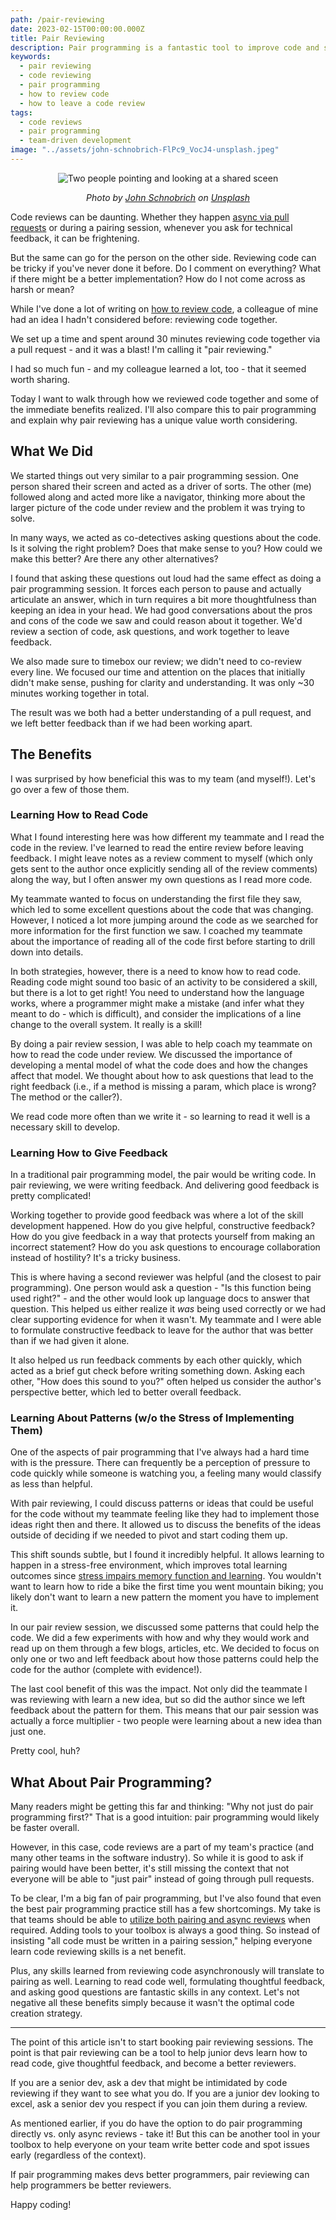 ```yaml
---
path: /pair-reviewing
date: 2023-02-15T00:00:00.000Z
title: Pair Reviewing
description: Pair programming is a fantastic tool to improve code and share knowledge. Pair reviewing can be just as beneficial and I think you should give it a try.
keywords:
  - pair reviewing
  - code reviewing
  - pair programming
  - how to review code
  - how to leave a code review
tags:
  - code reviews
  - pair programming
  - team-driven development
image: "../assets/john-schnobrich-FlPc9_VocJ4-unsplash.jpeg"
---
```


<center>

![Two people pointing and looking at a shared sceen](../assets/john-schnobrich-FlPc9_VocJ4-unsplash.jpeg)

<i> 

Photo by <a href="https://unsplash.com/@johnschno?utm_source=unsplash&utm_medium=referral&utm_content=creditCopyText">John Schnobrich</a> on <a href="https://unsplash.com/photos/FlPc9_VocJ4?utm_source=unsplash&utm_medium=referral&utm_content=creditCopyText">Unsplash</a>
  
  
</i>

</center>

Code reviews can be daunting. Whether they happen [async via pull requests](https://dangoslen.me/blog/the-four-types-of-code-reviews/) or during a pairing session, whenever you ask for technical feedback, it can be frightening.

But the same can go for the person on the other side. Reviewing code can be tricky if you've never done it before. Do I comment on everything? What if there might be a better implementation? How do I not come across as harsh or mean?

While I've done a lot of writing on [how to review code](https://dangoslen.me/blog/whats-the-point-to-code-reviews-anyway/), a colleague of mine had an idea I hadn't considered before: reviewing code together.

We set up a time and spent around 30 minutes reviewing code together via a pull request - and it was a blast! I'm calling it "pair reviewing."

I had so much fun - and my colleague learned a lot, too - that it seemed worth sharing.

Today I want to walk through how we reviewed code together and some of the immediate benefits realized. I'll also compare this to pair programming and explain why pair reviewing has a unique value worth considering.

## What We Did

We started things out very similar to a pair programming session. One person shared their screen and acted as a driver of sorts. The other (me) followed along and acted more like a navigator, thinking more about the larger picture of the code under review and the problem it was trying to solve.

In many ways, we acted as co-detectives asking questions about the code. Is it solving the right problem? Does that make sense to you? How could we make this better? Are there any other alternatives?

I found that asking these questions out loud had the same effect as doing a pair programming session. It forces each person to pause and actually articulate an answer, which in turn requires a bit more thoughtfulness than keeping an idea in your head. We had good conversations about the pros and cons of the code we saw and could reason about it together. We'd review a section of code, ask questions, and work together to leave feedback.

We also made sure to timebox our review; we didn't need to co-review every line. We focused our time and attention on the places that initially didn't make sense, pushing for clarity and understanding. It was only ~30 minutes working together in total. 

The result was we both had a better understanding of a pull request, and we left better feedback than if we had been working apart.

## The Benefits

I was surprised by how beneficial this was to my team (and myself!). Let's go over a few of those them.

### Learning How to Read Code

What I found interesting here was how different my teammate and I read the code in the review. I've learned to read the entire review before leaving feedback. I might leave notes as a review comment to myself (which only gets sent to the author once explicitly sending all of the review comments) along the way, but I often answer my own questions as I read more code.

My teammate wanted to focus on understanding the first file they saw, which led to some excellent questions about the code that was changing. However, I noticed a lot more jumping around the code as we searched for more information for the first function we saw. I coached my teammate about the importance of reading all of the code first before starting to drill down into details.

In both strategies, however, there is a need to know how to read code. Reading code might sound too basic of an activity to be considered a skill, but there is a lot to get right! You need to understand how the language works, where a programmer might make a mistake (and infer what they meant to do - which is difficult), and consider the implications of a line change to the overall system. It really is a skill!

By doing a pair review session, I was able to help coach my teammate on how to read the code under review. We discussed the importance of developing a mental model of what the code does and how the changes affect that model. We thought about how to ask questions that lead to the right feedback (i.e., if a method is missing a param, which place is wrong? The method or the caller?).

We read code more often than we write it - so learning to read it well is a necessary skill to develop.

### Learning How to Give Feedback

In a traditional pair programming model, the pair would be writing code. In pair reviewing, we were writing feedback. And delivering good feedback is pretty complicated! 

Working together to provide good feedback was where a lot of the skill development happened. How do you give helpful, constructive feedback? How do you give feedback in a way that protects yourself from making an incorrect statement? How do you ask questions to encourage collaboration instead of hostility? It's a tricky business.

This is where having a second reviewer was helpful (and the closest to pair programming). One person would ask a question - "Is this function being used right?" - and the other would look up language docs to answer that question. This helped us either realize it _was_ being used correctly or we had clear supporting evidence for when it wasn't. My teammate and I were able to formulate constructive feedback to leave for the author that was better than if we had given it alone. 

It also helped us run feedback comments by each other quickly, which acted as a brief gut check before writing something down. Asking each other, "How does this sound to you?" often helped us consider the author's perspective better, which led to better overall feedback.

### Learning About Patterns (w/o the Stress of Implementing Them)

One of the aspects of pair programming that I've always had a hard time with is the pressure. There can frequently be a perception of pressure to code quickly while someone is watching you, a feeling many would classify as less than helpful. 

With pair reviewing, I could discuss patterns or ideas that could be useful for the code without my teammate feeling like they had to implement those ideas right then and there. It allowed us to discuss the benefits of the ideas outside of deciding if we needed to pivot and start coding them up.

This shift sounds subtle, but I found it incredibly helpful. It allows learning to happen in a stress-free environment, which improves total learning outcomes since [stress impairs memory function and learning](http://brainrules.net/stress/). You wouldn't want to learn how to ride a bike the first time you went mountain biking; you likely don't want to learn a new pattern the moment you have to implement it.

In our pair review session, we discussed some patterns that could help the code. We did a few experiments with how and why they would work and read up on them through a few blogs, articles, etc. We decided to focus on only one or two and left feedback about how those patterns could help the code for the author (complete with evidence!).

The last cool benefit of this was the impact. Not only did the teammate I was reviewing with learn a new idea, but so did the author since we left feedback about the pattern for them. This means that our pair session was actually a force multiplier - two people were learning about a new idea than just one. 

Pretty cool, huh?

## What About Pair Programming?

Many readers might be getting this far and thinking: "Why not just do pair programming first?" That is a good intuition: pair programming would likely be faster overall. 

However, in this case, code reviews are a part of my team's practice (and many other teams in the software industry). So while it is good to ask if pairing would have been better, it's still missing the context that not everyone will be able to "just pair" instead of going through pull requests.

To be clear, I'm a big fan of pair programming, but I've also found that even the best pair programming practice still has a few shortcomings. My take is that teams should be able to [utilize both pairing and async reviews](https://mergeboard.com/blog/7-pair-programming-code-reviews/) when required. Adding tools to your toolbox is always a good thing. So instead of insisting "all code must be written in a pairing session," helping everyone learn code reviewing skills is a net benefit.

Plus, any skills learned from reviewing code asynchronously will translate to pairing as well. Learning to read code well, formulating thoughtful feedback, and asking good questions are fantastic skills in any context. Let's not negative all these benefits simply because it wasn't the optimal code creation strategy.

---

The point of this article isn't to start booking pair reviewing sessions. The point is that pair reviewing can be a tool to help junior devs learn how to read code, give thoughtful feedback, and become a better reviewers. 

If you are a senior dev, ask a dev that might be intimidated by code reviewing if they want to see what you do. If you are a junior dev looking to excel, ask a senior dev you respect if you can join them during a review. 

As mentioned earlier, if you do have the option to do pair programming directly vs. only async reviews - take it! But this can be another tool in your toolbox to help everyone on your team write better code and spot issues early (regardless of the context). 

If pair programming makes devs better programmers, pair reviewing can help programmers be better reviewers.

Happy coding!